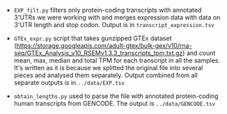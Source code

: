 - `EXP_filt.py` filters only protein-coding transcripts with annotated 3'UTRs we were working with and merges expression data with data on 3'UTR length and stop codon. Output is in `transcript_expression.tsv`

- `GTEx_expr.py` script that takes gunzipped GTEx dataset (https://storage.googleapis.com/adult-gtex/bulk-gex/v10/rna-seq/GTEx_Analysis_v10_RSEMv1.3.3_transcripts_tpm.txt.gz) and count mean, max, median and total TPM for each transcript in all the samples. It's written as it is because we splitted the original file into several pieces and analysed them separately. Output combined from all separate outputs is in `../data/EXP.tsv`

- `obtain_lengths.py` used to parse the file with annotated protein-coding human transcripts from GENCODE. The output is `../data/GENCODE.tsv`





